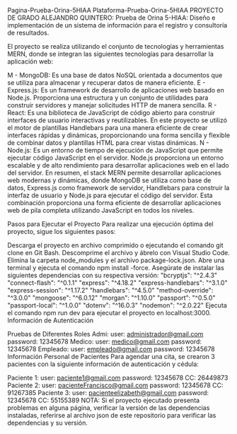 Pagina-Prueba-Orina-5HIAA
Plataforma-Prueba-Orina-5HIAA PROYECTO DE GRADO ALEJANDRO QUINTERO: Prueba de Orina 5-HIAA: Diseño e implementación de un sistema de información para el registro y consultoría de resultados.

El proyecto se realiza utilizando el conjunto de tecnologías y herramientas MERN, donde se integran las siguientes tecnologías para desarrollar la aplicación web:

M - MongoDB: Es una base de datos NoSQL orientada a documentos que se utiliza para almacenar y recuperar datos de manera eficiente.
E - Express.js: Es un framework de desarrollo de aplicaciones web basado en Node.js. Proporciona una estructura y un conjunto de utilidades para construir servidores y manejar solicitudes HTTP de manera sencilla.
R - React: Es una biblioteca de JavaScript de código abierto para construir interfaces de usuario interactivas y reutilizables. En este proyecto se utilizó el motor de plantillas Handlebars para una manera eficiente de crear interfaces rápidas y dinámicas, proporcionando una forma sencilla y flexible de combinar datos y plantillas HTML para crear vistas dinámicas.
N - Node.js: Es un entorno de tiempo de ejecución de JavaScript que permite ejecutar código JavaScript en el servidor. Node.js proporciona un entorno escalable y de alto rendimiento para desarrollar aplicaciones web en el lado del servidor.
En resumen, el stack MERN permite desarrollar aplicaciones web modernas y dinámicas, donde MongoDB se utiliza como base de datos, Express.js como framework de servidor, Handlebars para construir la interfaz de usuario y Node.js para ejecutar el código del servidor. Esta combinación proporciona una forma eficiente de desarrollar aplicaciones web de pila completa utilizando JavaScript en todos los niveles.

Pasos para Ejecutar el Proyecto
Para realizar una ejecución óptima del proyecto, sigue los siguientes pasos:

Descarga el proyecto en archivo comprimido o ejecutando el comando git clone en Git Bash.
Descomprime el archivo y ábrelo con Visual Studio Code.
Elimina la carpeta node_modules y el archivo package-lock.json.
Abre una terminal y ejecuta el comando npm install -force. Asegúrate de instalar las siguientes dependencias con su respectiva versión:
"bcryptjs": "^2.4.3"
"connect-flash": "^0.1.1"
"express": "^4.18.2"
"express-handlebars": "^3.1.0"
"express-session": "^1.17.2"
"handlebars": "^4.5.0"
"method-override": "^3.0.0"
"mongoose": "^6.0.12"
"morgan": "^1.10.0"
"passport": "^0.5.0"
"passport-local": "^1.0.0"
"dotenv": "^16.0.3"
"nodemon": "^2.0.22"
Ejecuta el comando npm run dev para ejecutar el proyecto en localhost:3000.
Información de Autenticación

Pruebas de Diferentes Roles
Admi:
user: administrador@gmail.com
password: 12345678
Medico:
user: medico@gmail.com
password: 12345678
Empleado:
user: empleado@gmail.com
password: 12345678
Información Personal de Pacientes
Para agendar una cita, se crearon 3 pacientes con la siguiente información de autenticación y cédula:

Paciente 1:
user: paciente1@gmail.com
password: 12345678
CC: 26449873
Paciente 2:
user: pacienteFrancisco@gmail.com
password: 12345678
CC: 91267385
Paciente 3:
user: pacienteelizabeth@gmail.com
password: 12345678
CC: 55155389
NOTA: Si el proyecto ejecutado presenta problemas en alguna página, verificar la versión de las dependencias instaladas, referirse al archivo json de este repositorio para verificar las dependencias y su versión.

